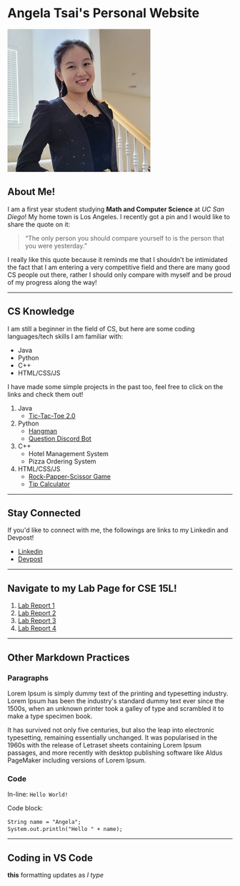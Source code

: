 # Angela Tsai's Personal Website

![Image](Images/me.jpg)

## About Me!

I am a first year student studying **Math and Computer Science** at _UC San Diego_! My home town is Los Angeles. I recently got a pin and I would like to share the quote on it:

> “The only person you should compare yourself to is the person that you were yesterday.”

I really like this quote because it reminds me that I shouldn't be intimidated the fact that I am entering a very competitive field and there are many good CS people out there, rather I should only compare with myself and be proud of my progress along the way!

---

## CS Knowledge

I am still a beginner in the field of CS, but here are some coding languages/tech skills I am familiar with:

- Java
- Python
- C++
- HTML/CSS/JS

I have made some simple projects in the past too, feel free to click on the links and check them out!

1. Java
   - [Tic-Tac-Toe 2.0](https://github.com/angelatsai1214/TicTacToe-2.0)
2. Python
   - [Hangman](https://github.com/angelatsai1214/Hangman.py)
   - [Question Discord Bot](https://github.com/angelatsai1214/Questions-Bot)
3. C++
   - Hotel Management System
   - Pizza Ordering System
4. HTML/CSS/JS
   - [Rock-Papper-Scissor Game](https://github.com/angelatsai1214/Rock-Paper-Scissor-DOM)
   - [Tip Calculator](https://github.com/angelatsai1214/Tip-Calculator-DOM)

---

## Stay Connected

If you'd like to connect with me, the followings are links to my Linkedin and Devpost!

- [Linkedin](https://www.linkedin.com/in/cho-jung-tsai-756150215/)
- [Devpost](https://devpost.com/29317?ref_content=user-portfolio&ref_feature=portfolio&ref_medium=global-nav)

---

## Navigate to my Lab Page for CSE 15L!

1. [Lab Report 1](https://angelatsai1214.github.io/cse15l-lab-reports/lab-report-1-week-0.html)
2. [Lab Report 2](https://angelatsai1214.github.io/cse15l-lab-reports/lab-report-2-week-1.html)
3. [Lab Report 3](https://angelatsai1214.github.io/cse15l-lab-reports/lab-report-3-week-3.html)
4. [Lab Report 4](https://angelatsai1214.github.io/cse15l-lab-reports/lab-report-4-week-5.html)

---

## Other Markdown Practices

### Paragraphs

Lorem Ipsum is simply dummy text of the printing and typesetting industry. Lorem Ipsum has been the industry's standard dummy text ever since the 1500s, when an unknown printer took a galley of type and scrambled it to make a type specimen book.

It has survived not only five centuries, but also the leap into electronic typesetting, remaining essentially unchanged. It was popularised in the 1960s with the release of Letraset sheets containing Lorem Ipsum passages, and more recently with desktop publishing software like Aldus PageMaker including versions of Lorem Ipsum.

### Code

In-line: `Hello World!`

Code block:

```
String name = "Angela";
System.out.println("Hello " + name);
```

---

## Coding in VS Code

**this** formatting updates as _I type_
